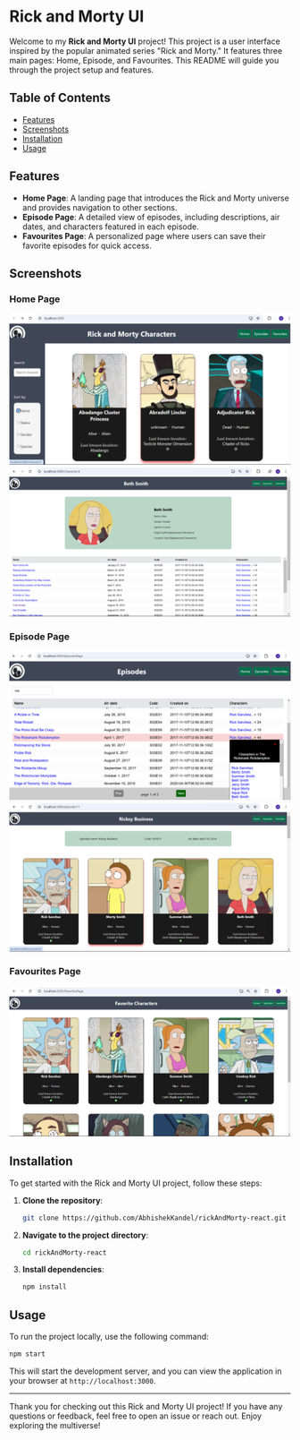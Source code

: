 # Rick and Morty UI

Welcome to my **Rick and Morty UI** project! This project is a user interface inspired by the popular animated series "Rick and Morty." It features three main pages: Home, Episode, and Favourites. This README will guide you through the project setup and features.

## Table of Contents

- [Features](#features)
- [Screenshots](#screenshots)
- [Installation](#installation)
- [Usage](#usage)


## Features

- **Home Page**: A landing page that introduces the Rick and Morty universe and provides navigation to other sections.
- **Episode Page**: A detailed view of episodes, including descriptions, air dates, and characters featured in each episode.
- **Favourites Page**: A personalized page where users can save their favorite episodes for quick access.

## Screenshots

### Home Page
![Home Page](src/images/characters.png)
![Character Details](src/images/charBethSmith.png)

### Episode Page
![Episode Page](src/images/episodes.png)
![Episode Details](src/images/ricksyBusinessEpisode.png)

### Favourites Page
![Favourites Page](src/images/fav.png)


## Installation

To get started with the Rick and Morty UI project, follow these steps:

1. **Clone the repository**:
   ```bash
   git clone https://github.com/AbhishekKandel/rickAndMorty-react.git
   ```

2. **Navigate to the project directory**:
   ```bash
   cd rickAndMorty-react
   ```

3. **Install dependencies**:
   ```bash
   npm install
   ```

## Usage

To run the project locally, use the following command:

```bash
npm start
```

This will start the development server, and you can view the application in your browser at `http://localhost:3000`.


---

Thank you for checking out this Rick and Morty UI project! If you have any questions or feedback, feel free to open an issue or reach out. Enjoy exploring the multiverse!